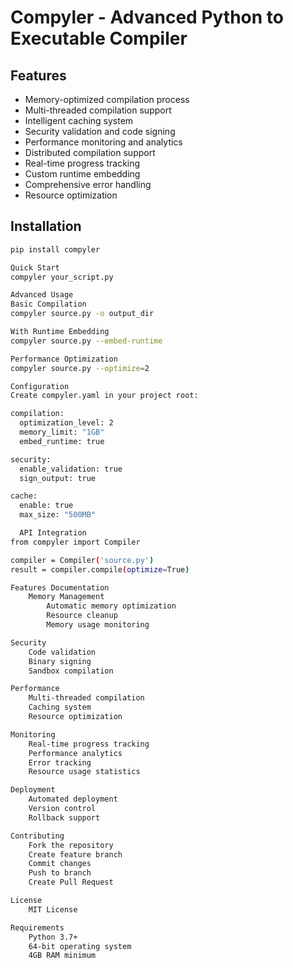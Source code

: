 # Compyler - Advanced Python to Executable Compiler

## Features
- Memory-optimized compilation process
- Multi-threaded compilation support
- Intelligent caching system
- Security validation and code signing
- Performance monitoring and analytics
- Distributed compilation support
- Real-time progress tracking
- Custom runtime embedding
- Comprehensive error handling
- Resource optimization

## Installation
```bash
pip install compyler

Quick Start
compyler your_script.py

Advanced Usage
Basic Compilation
compyler source.py -o output_dir

With Runtime Embedding
compyler source.py --embed-runtime

Performance Optimization
compyler source.py --optimize=2

Configuration
Create compyler.yaml in your project root:

compilation:
  optimization_level: 2
  memory_limit: "1GB"
  embed_runtime: true

security:
  enable_validation: true
  sign_output: true

cache:
  enable: true
  max_size: "500MB"

  API Integration
from compyler import Compiler

compiler = Compiler('source.py')
result = compiler.compile(optimize=True)

Features Documentation
    Memory Management
        Automatic memory optimization
        Resource cleanup
        Memory usage monitoring

Security
    Code validation
    Binary signing
    Sandbox compilation

Performance
    Multi-threaded compilation
    Caching system
    Resource optimization

Monitoring
    Real-time progress tracking
    Performance analytics
    Error tracking
    Resource usage statistics

Deployment
    Automated deployment
    Version control
    Rollback support

Contributing
    Fork the repository
    Create feature branch
    Commit changes
    Push to branch
    Create Pull Request

License
    MIT License

Requirements
    Python 3.7+
    64-bit operating system
    4GB RAM minimum